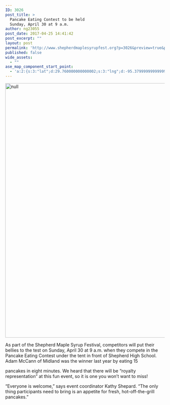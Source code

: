 ```yaml
---
ID: 3026
post_title: >
  Pancake Eating Contest to be held
  Sunday, April 30 at 9 a.m.
author: ng23055
post_date: 2017-04-25 14:41:42
post_excerpt: ""
layout: post
permalink: 'http://www.shepherdmaplesyrupfest.org?p=3026&preview=true&preview_id=3026'
published: false
wide_assets:
  - ""
ase_map_component_start_point:
  - 'a:2:{s:3:"lat";d:29.760000000000002;s:3:"lng";d:-95.379999999999995;}'
---
```

<p><img src="http://www.shepherdmaplesyrupfest.org/wp-content/uploads/2017/04/image-3.png" width="614" height="800" alt="null" title="null"></p>
<p>As part of the Shepherd Maple Syrup Festival, competitors will put their bellies to the test on Sunday, April 30 at 9 a.m. when they compete in the Pancake Eating Contest under the tent in front of Shepherd High School. Adam McCann of Midland was the winner last year by eating 15 </p>
<p>pancakes in eight minutes. We heard that there will be “royalty representation” at this fun event, so it is one you won’t want to miss!</p>
<p></p>
<p>“Everyone is welcome,” says event coordinator Kathy Shepard. “The only thing participants need to bring is an appetite for fresh, hot-off-the-grill pancakes.”</p>